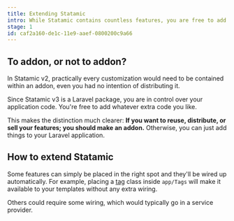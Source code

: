```yaml
---
title: Extending Statamic
intro: While Statamic contains countless features, you are free to add more, or modify existing ones.
stage: 1
id: caf2a160-de1c-11e9-aaef-0800200c9a66
---
```

## To addon, or not to addon?

In Statamic v2, practically every customization would need to be contained within an addon, even you had no intention of distributing it.

Since Statamic v3 is a Laravel package, you are in control over your application code. You're free to add whatever extra code you like.

This makes the distinction much clearer: **If you want to reuse, distribute, or sell your features; you should make an addon.** Otherwise, you can just add things to your Laravel application.

## How to extend Statamic

Some features can simply be placed in the right spot and they'll be wired up automatically. For example, placing a [tag](/extending/tags) class inside `app/Tags` will make it available to your templates without any extra wiring.

Others could require some wiring, which would typically go in a service provider.
